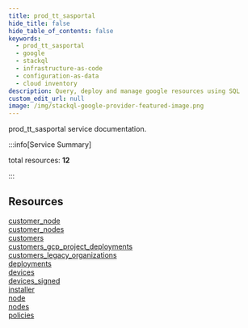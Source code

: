 ```yaml
---
title: prod_tt_sasportal
hide_title: false
hide_table_of_contents: false
keywords:
  - prod_tt_sasportal
  - google
  - stackql
  - infrastructure-as-code
  - configuration-as-data
  - cloud inventory
description: Query, deploy and manage google resources using SQL
custom_edit_url: null
image: /img/stackql-google-provider-featured-image.png
---
```


prod_tt_sasportal service documentation.

:::info[Service Summary]

total resources: __12__  

:::

## Resources
<div class="row">
<div class="providerDocColumn">
<a href="/services/prod_tt_sasportal/customer_node/">customer_node</a><br />
<a href="/services/prod_tt_sasportal/customer_nodes/">customer_nodes</a><br />
<a href="/services/prod_tt_sasportal/customers/">customers</a><br />
<a href="/services/prod_tt_sasportal/customers_gcp_project_deployments/">customers_gcp_project_deployments</a><br />
<a href="/services/prod_tt_sasportal/customers_legacy_organizations/">customers_legacy_organizations</a><br />
<a href="/services/prod_tt_sasportal/deployments/">deployments</a>
</div>
<div class="providerDocColumn">
<a href="/services/prod_tt_sasportal/devices/">devices</a><br />
<a href="/services/prod_tt_sasportal/devices_signed/">devices_signed</a><br />
<a href="/services/prod_tt_sasportal/installer/">installer</a><br />
<a href="/services/prod_tt_sasportal/node/">node</a><br />
<a href="/services/prod_tt_sasportal/nodes/">nodes</a><br />
<a href="/services/prod_tt_sasportal/policies/">policies</a>
</div>
</div>